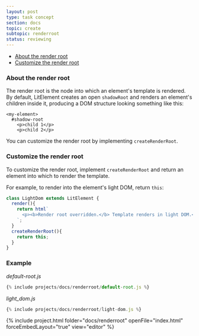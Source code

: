 ```yaml
---
layout: post
type: task concept
section: docs
topic: create
subtopic: renderroot
status: reviewing
---
```


* [About the render root](#about)
* [Customize the render root](#customize)

<a name="about">

### About the render root

The render root is the node into which an element's template is rendered. By default, LitElement creates an open `shadowRoot` and renders an element's children inside it, producing a DOM structure looking something like this:

```text
<my-element>
  #shadow-root
    <p>child 1</p>
    <p>child 2</p>
```

You can customize the render root by implementing `createRenderRoot`.

<a name="customize">

### Customize the render root

To customize the render root, implement `createRenderRoot` and return an element into which to render the template.

For example, to render into the element's light DOM, return `this`:

```js
class LightDom extends LitElement {
  render(){
    return html`
      <p><b>Render root overridden.</b> Template renders in light DOM.</p>
    `;
  }
  createRenderRoot(){
    return this;
  }
}
```

### Example

_default-root.js_

```js
{% include projects/docs/renderroot/default-root.js %}
```

_light_dom.js_

```js
{% include projects/docs/renderroot/light-dom.js %}
```

{% include project.html folder="docs/renderroot" openFile="index.html" forceEmbedLayout="true" view="editor" %}
